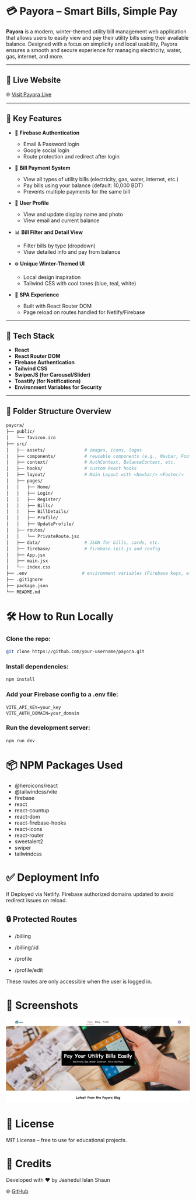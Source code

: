# 💳 Payora – Smart Bills, Simple Pay

**Payora** is a modern, winter-themed utility bill management web application that allows users to easily view and pay their utility bills using their available balance. Designed with a focus on simplicity and local usability, Payora ensures a smooth and secure experience for managing electricity, water, gas, internet, and more.

---

## 🔗 Live Website

🌐 [Visit Payora Live](https://payora-9cfe0.web.app/)

---

## 🧩 Key Features

- 🔐 **Firebase Authentication**
  - Email & Password login
  - Google social login
  - Route protection and redirect after login

- 💸 **Bill Payment System**
  - View all types of utility bills (electricity, gas, water, internet, etc.)
  - Pay bills using your balance (default: 10,000 BDT)
  - Prevents multiple payments for the same bill

- 👤 **User Profile**
  - View and update display name and photo
  - View email and current balance

- 📊 **Bill Filter and Detail View**
  - Filter bills by type (dropdown)
  - View detailed info and pay from balance

- ❄️ **Unique Winter-Themed UI**
  - Local design inspiration
  - Tailwind CSS with cool tones (blue, teal, white)

- 🧠 **SPA Experience**
  - Built with React Router DOM
  - Page reload on routes handled for Netlify/Firebase

---

## 🔧 Tech Stack

- **React**
- **React Router DOM**
- **Firebase Authentication**
- **Tailwind CSS**
- **SwiperJS (for Carousel/Slider)**
- **Toastify (for Notifications)**
- **Environment Variables for Security**

---

## 📁 Folder Structure Overview

```bash
payora/
├── public/
│   └── favicon.ico
├── src/
│   ├── assets/               # images, icons, logos
│   ├── components/           # reusable components (e.g., Navbar, Footer)
│   ├── context/              # AuthContext, BalanceContext, etc.
│   ├── hooks/                # custom React hooks
│   ├── layout/               # Main Layout with <Navbar/> <Footer/>
│   ├── pages/
│   │   ├── Home/
│   │   ├── Login/
│   │   ├── Register/
│   │   ├── Bills/
│   │   ├── BillDetails/
│   │   ├── Profile/
│   │   ├── UpdateProfile/
│   ├── routes/
│   │   └── PrivateRoute.jsx
│   ├── data/                 # JSON for bills, cards, etc.
│   ├── firebase/             # firebase.init.js and config
│   ├── App.jsx
│   ├── main.jsx
│   └── index.css
├── .env                     # environment variables (Firebase keys, etc.)
├── .gitignore
├── package.json
└── README.md

```

# 🛠 How to Run Locally


###  Clone the repo:
```bash
git clone https://github.com/your-username/payora.git
```



### Install dependencies:

```bash
npm install
```
### Add your Firebase config to a .env file:

```env
VITE_API_KEY=your_key
VITE_AUTH_DOMAIN=your_domain
```
### Run the development server:

```bash
npm run dev
```
# 📦 NPM Packages Used
- @heroicons/react  
- @tailwindcss/vite  
- firebase  
- react  
- react-countup  
- react-dom  
- react-firebase-hooks  
- react-icons  
- react-router  
- sweetalert2  
- swiper  
- tailwindcss 

# ✅ Deployment Info
If Deployed via Netlify. Firebase authorized domains updated to avoid redirect issues on reload.

## 🔒 Protected Routes
* /billing

* /billing/:id

* /profile

* /profile/edit

These routes are only accessible when the user is logged in.

# 📸 Screenshots

![Project Preview](./src/assets/ProjectPreview.png)

# 📜 License
MIT License – free to use for educational projects.

# 🙌 Credits
Developed with ❤️ by Jashedul Islan Shaun

🌐 [GitHub](https://github.com/shauncuier)
